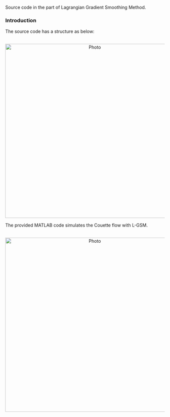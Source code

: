 Source code in the part of Lagrangian Gradient Smoothing Method.

### Introduction
The source code has a structure as below: 
<p align="center">
  <img src="https://maozirui.github.io/images/GSM_book_LGSM.png" alt="Photo" style="width: 550px;"/> 
</p>


The provided MATLAB code simulates the Couette flow with L-GSM.
<p align="center">
  <img src="https://maozirui.github.io/images/GSM_book_LGSM_1.png" alt="Photo" style="width: 550px;"/> 
</p>
